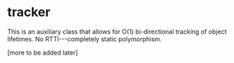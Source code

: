 # tracker
This is an auxiliary class that allows for O(1) bi-directional tracking of object lifetimes. No RTTI---completely 
static polymorphism.

[more to be added later]
